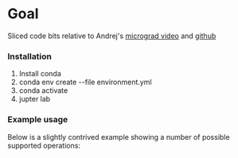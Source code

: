 # Goal

Sliced code bits relative to Andrej's [micrograd video](https://www.youtube.com/watch?v=VMj-3S1tku0) and [github](https://github.com/karpathy/micrograd/)

### Installation
1. Install conda
2. conda env create --file environment.yml
3. conda activate
4. jupter lab


### Example usage

Below is a slightly contrived example showing a number of possible supported operations:
